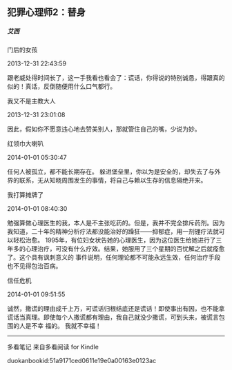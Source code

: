 ## 犯罪心理师2：替身

##### 艾西

  

  门后的女孩

  

2013-12-31 22:43:59

跟老威处得时间长了，这一手我看也看会了：谎话，你得说的特别诚恳，得跟真的似的！真话，反倒随便用什么口气都行。

  

  我又不是主教大人

  

2013-12-31 23:01:08

因此，假如你不愿意违心地去赞美别人，那就管住自己的嘴，少说为妙。

  

  红领巾大喇叭

  

2014-01-01 05:30:47

任何人被孤立，都不能长期存在。 躲进堡垒里，你以为是安全的，却失去了与外界的联系，无从知晓周围发生的事情，将自己与赖以生存的信息隔绝开来。

  

  我打算摊牌了

  

2014-01-01 08:40:30

勉强算做心理医生的我，本人是不主张吃药的。但是，我并不完全排斥药剂。因为我知道，二十年的精神分析疗法都没能治好的躁狂——抑郁症，用一剂锂疗法就可以轻松治愈。
1995年，有位妇女状告她的心理医生，因为这位医生给她进行了三年多的心理治疗，可没有什么疗效。结果，她服用了三个星期的百忧解之后就痊愈了。这个具有讽刺意义的
事件说明，任何理论都不可能永远生效，任何治疗手段也不见得包治百病。

  

  信任危机

  

2014-01-01 09:51:55

诚然，撒谎的理由成千上万，可谎话归根结底还是谎话！即使事出有因，也不能拿谎话当真理。即使每个人撒谎都有理由，我自己就没少撒谎，可到头来，被谎言包围的人是不幸
福的。 我就不幸福！

* * *

多看笔记 来自多看阅读 for Kindle

duokanbookid:51a9171ced0611e19e0a00163e0123ac

